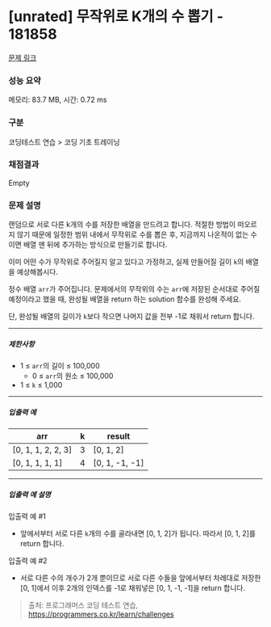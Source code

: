 # [unrated] 무작위로 K개의 수 뽑기 - 181858 

[문제 링크](https://school.programmers.co.kr/learn/courses/30/lessons/181858) 

### 성능 요약

메모리: 83.7 MB, 시간: 0.72 ms

### 구분

코딩테스트 연습 > 코딩 기초 트레이닝

### 채점결과

Empty

### 문제 설명

<p>랜덤으로 서로 다른 k개의 수를 저장한 배열을 만드려고 합니다. 적절한 방법이 떠오르지 않기 때문에 일정한 범위 내에서 무작위로 수를 뽑은 후, 지금까지 나온적이 없는 수이면 배열 맨 뒤에 추가하는 방식으로 만들기로 합니다.</p>

<p>이미 어떤 수가 무작위로 주어질지 알고 있다고 가정하고, 실제 만들어질 길이 <code>k</code>의 배열을 예상해봅시다.</p>

<p>정수 배열 <code>arr</code>가 주어집니다. 문제에서의 무작위의 수는 <code>arr</code>에 저장된 순서대로 주어질 예정이라고 했을 때, 완성될 배열을 return 하는 solution 함수를 완성해 주세요.</p>

<p>단, 완성될 배열의 길이가 <code>k</code>보다 작으면 나머지 값을 전부 -1로 채워서 return 합니다.</p>

<hr>

<h5>제한사항</h5>

<ul>
<li>1 ≤ <code>arr</code>의 길이 ≤ 100,000

<ul>
<li>0 ≤ <code>arr</code>의 원소 ≤ 100,000</li>
</ul></li>
<li>1 ≤ <code>k</code> ≤ 1,000</li>
</ul>

<hr>

<h5>입출력 예</h5>
<table class="table">
        <thead><tr>
<th>arr</th>
<th>k</th>
<th>result</th>
</tr>
</thead>
        <tbody><tr>
<td>[0, 1, 1, 2, 2, 3]</td>
<td>3</td>
<td>[0, 1, 2]</td>
</tr>
<tr>
<td>[0, 1, 1, 1, 1]</td>
<td>4</td>
<td>[0, 1, -1, -1]</td>
</tr>
</tbody>
      </table>
<hr>

<h5>입출력 예 설명</h5>

<p>입출력 예 #1</p>

<ul>
<li>앞에서부터 서로 다른 <code>k</code>개의 수를 골라내면 [0, 1, 2]가 됩니다. 따라서 [0, 1, 2]를 return 합니다.</li>
</ul>

<p>입출력 예 #2</p>

<ul>
<li>서로 다른 수의 개수가 2개 뿐이므로 서로 다른 수들을 앞에서부터 차례대로 저장한 [0, 1]에서 이후 2개의 인덱스를 -1로 채워넣은 [0, 1, -1, -1]을 return 합니다.</li>
</ul>


> 출처: 프로그래머스 코딩 테스트 연습, https://programmers.co.kr/learn/challenges